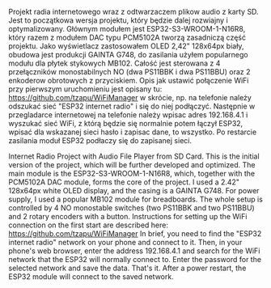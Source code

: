 Projekt radia internetowego wraz z odtwarzaczem plikow audio z karty SD. 
Jest to początkowa wersja projektu, który będzie dalej rozwiajny i optymalizowany.
Głównym modułem jest ESP32-S3-WROOM-1-N16R8, który razem z modułem DAC typu PCM5102A tworzą zasadniczą część projektu.
Jako wyświetlacz zastosowałem OLED 2,42" 128x64px biały, obudowa jest produkcji GAINTA G748, do zasilania użyłem popularnego modułu dla płytek stykowych MB102.
Całość jest sterowana z 4 przełączników monostabilnych NO (dwa PS11BBK i dwa PS11BBU) oraz 2 enkoderow obrotowych z przyciskiem.
Opis jak ustawić połączenie WiFi przy pierwszym uruchomieniu jest opisany tu:
https://github.com/tzapu/WiFiManager
w skrócie, np. na telefonie należy odszukać sieć "ESP32 internet radio" i się do niej podłączyć. Następnie w przegladarce internetowej na telefonie należy wpisac adres 192.168.4.1 i wyszukać sieć 
WiFi, z którą będzie się normalnie potem łączył ESP32, wpisać dla wskazanej sieci hasło i zapisac dane, to wszystko. Po restarcie zasilania moduł ESP32 podłaczy się do zapisanej sieci.





Internet Radio Project with Audio File Player from SD Card.
This is the initial version of the project, which will be further developed and optimized.
The main module is the ESP32-S3-WROOM-1-N16R8, which, together with the PCM5102A DAC module, forms the core of the project.
I used a 2.42" 128x64px white OLED display, and the casing is a GAINTA G748. For power supply, I used a popular MB102 module for breadboards.
The whole setup is controlled by 4 NO monostable switches (two PS11BBK and two PS11BBU) and 2 rotary encoders with a button.
Instructions for setting up the WiFi connection on the first start are described here:
https://github.com/tzapu/WiFiManager
In brief, you need to find the "ESP32 internet radio" network on your phone and connect to it.
Then, in your phone's web browser, enter the address 192.168.4.1 and search for the WiFi network that the ESP32 will normally connect to.
Enter the password for the selected network and save the data. That's it. After a power restart, the ESP32 module will connect to the saved network.

